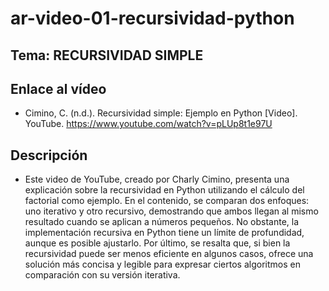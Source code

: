 # ar-video-01-recursividad-python

## Tema: RECURSIVIDAD SIMPLE

## Enlace al vídeo
* Cimino, C. (n.d.). Recursividad simple: Ejemplo en Python [Video]. YouTube. https://www.youtube.com/watch?v=pLUp8t1e97U

## Descripción 
* Este video de YouTube, creado por Charly Cimino, presenta una explicación sobre la recursividad en Python utilizando el cálculo del factorial como ejemplo. En el contenido, se comparan dos enfoques: uno iterativo y otro recursivo, demostrando que ambos llegan al mismo resultado cuando se aplican a números pequeños. No obstante, la implementación recursiva en Python tiene un límite de profundidad, aunque es posible ajustarlo. Por último, se resalta que, si bien la recursividad puede ser menos eficiente en algunos casos, ofrece una solución más concisa y legible para expresar ciertos algoritmos en comparación con su versión iterativa.
